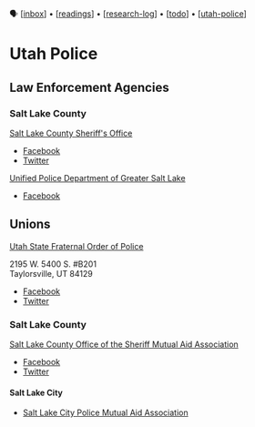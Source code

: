🗣 [[inbox]] • [[readings]] • [[research-log]] • [[todo]] • [[utah-police]]

# Utah Police

## Law Enforcement Agencies

### Salt Lake County

[Salt Lake County Sheriff's Office](https://www.slsheriff.org/)

- [Facebook](https://www.facebook.com/SLSheriff/)
- [Twitter](https://twitter.com/SLCOMetroJail)

[Unified Police Department of Greater Salt Lake](http://www.updsl.org/)

- [Facebook](https://www.facebook.com/updsl)

## Unions
[Utah State Fraternal Order of Police](https://web.archive.org/web/20190205101919/https://www.utahstatefop.com/)

2195 W. 5400 S. #B201<br>
Taylorsville, UT 84129

- [Facebook](https://www.facebook.com/UtahFOPStateLodge/)
- [Twitter](https://twitter.com/UtahStateFOP)

### Salt Lake County

[Salt Lake County Office of the Sheriff Mutual Aid Association](http://slsmaa.org/)
 
- [Facebook](https://www.facebook.com/groups/2074032199360553/)
- [Twitter]()

#### Salt Lake City

- [Salt Lake City Police Mutual Aid Association](https://www.facebook.com/groups/181961930597/)

[//begin]: # "Autogenerated link references for markdown compatibility"
[inbox]: inbox "Inbox"
[readme]: readme "🗣"
[research-log]: research-log "Research Log: 2017-"
[todo]: todo "Todo"
[utah-police]: utah-police "Utah Police"
[readings]: readings "readings"
[//end]: # "Autogenerated link references"
